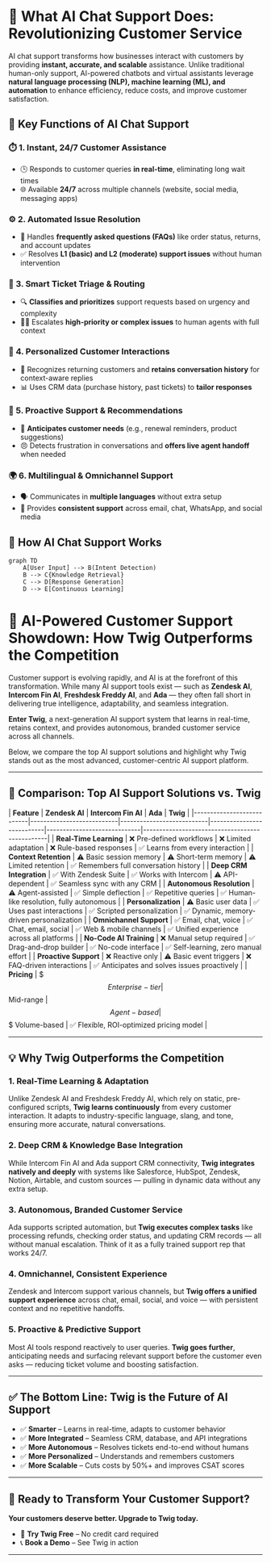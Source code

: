 # 🌟 What AI Chat Support Does: Revolutionizing Customer Service

AI chat support transforms how businesses interact with customers by providing **instant, accurate, and scalable** assistance. Unlike traditional human-only support, AI-powered chatbots and virtual assistants leverage **natural language processing (NLP), machine learning (ML), and automation** to enhance efficiency, reduce costs, and improve customer satisfaction.

## 🚀 Key Functions of AI Chat Support

### ⏱️ 1. Instant, 24/7 Customer Assistance
- 🕒 Responds to customer queries **in real-time**, eliminating long wait times
- 🌐 Available **24/7** across multiple channels (website, social media, messaging apps)

### ⚙️ 2. Automated Issue Resolution
- 🤖 Handles **frequently asked questions (FAQs)** like order status, returns, and account updates
- ✅ Resolves **L1 (basic) and L2 (moderate) support issues** without human intervention

### 🎯 3. Smart Ticket Triage & Routing
- 🔍 **Classifies and prioritizes** support requests based on urgency and complexity
- 👩💼 Escalates **high-priority or complex issues** to human agents with full context

### 🎨 4. Personalized Customer Interactions
- 👋 Recognizes returning customers and **retains conversation history** for context-aware replies
- 📊 Uses CRM data (purchase history, past tickets) to **tailor responses**

### 🔮 5. Proactive Support & Recommendations
- 📅 **Anticipates customer needs** (e.g., renewal reminders, product suggestions)
- 😠 Detects frustration in conversations and **offers live agent handoff** when needed

### 🌍 6. Multilingual & Omnichannel Support
- 🗣️ Communicates in **multiple languages** without extra setup
- 📱 Provides **consistent support** across email, chat, WhatsApp, and social media

## 🔄 How AI Chat Support Works

```mermaid
graph TD
    A[User Input] --> B(Intent Detection)
    B --> C{Knowledge Retrieval}
    C --> D[Response Generation]
    D --> E[Continuous Learning]

``` 

# 🤖 AI-Powered Customer Support Showdown: How Twig Outperforms the Competition

Customer support is evolving rapidly, and AI is at the forefront of this transformation. While many AI support tools exist — such as **Zendesk AI**, **Intercom Fin AI**, **Freshdesk Freddy AI**, and **Ada** — they often fall short in delivering true intelligence, adaptability, and seamless integration.

**Enter Twig**, a next-generation AI support system that learns in real-time, retains context, and provides autonomous, branded customer service across all channels.

Below, we compare the top AI support solutions and highlight why Twig stands out as the most advanced, customer-centric AI support platform.

---

## 🧾 Comparison: Top AI Support Solutions vs. Twig

| **Feature**               | **Zendesk AI**            | **Intercom Fin AI**       | **Ada**                     | **Twig**                                       |
|---------------------------|---------------------------|---------------------------|---------------------------|-----------------------------|------------------------------------------------|
| **Real-Time Learning**    | ❌ Pre-defined workflows   | ❌ Limited adaptation      | ❌ Rule-based responses       | ✅ Learns from every interaction                |
| **Context Retention**     | ⚠️ Basic session memory    | ⚠️ Short-term memory       | ⚠️ Limited retention          | ✅ Remembers full conversation history         |
| **Deep CRM Integration**  | ✅ With Zendesk Suite      | ✅ Works with Intercom     | ⚠️ API-dependent              | ✅ Seamless sync with any CRM                  |
| **Autonomous Resolution** | ⚠️ Agent-assisted          | ✅ Simple deflection       | ✅ Repetitive queries         | ✅ Human-like resolution, fully autonomous     |
| **Personalization**       | ⚠️ Basic user data         | ✅ Uses past interactions  | ✅ Scripted personalization   | ✅ Dynamic, memory-driven personalization      |
| **Omnichannel Support**   | ✅ Email, chat, voice      | ✅ Chat, email, social     | ✅ Web & mobile channels      | ✅ Unified experience across all platforms     |
| **No-Code AI Training**   | ❌ Manual setup required   | ✅ Drag-and-drop builder   | ✅ No-code interface          | ✅ Self-learning, zero manual effort           |
| **Proactive Support**     | ❌ Reactive only           | ⚠️ Basic event triggers    | ❌ FAQ-driven interactions    | ✅ Anticipates and solves issues proactively   |
| **Pricing**               | $$$ Enterprise-tier        | $$ Mid-range              | $$ Agent-based             | $$$ Volume-based             | ✅ Flexible, ROI-optimized pricing model       |

---

## 💡 Why Twig Outperforms the Competition

### 1. Real-Time Learning & Adaptation  
Unlike Zendesk AI and Freshdesk Freddy AI, which rely on static, pre-configured scripts, **Twig learns continuously** from every customer interaction. It adapts to industry-specific language, slang, and tone, ensuring more accurate, natural conversations.

### 2. Deep CRM & Knowledge Base Integration  
While Intercom Fin AI and Ada support CRM connectivity, **Twig integrates natively and deeply** with systems like Salesforce, HubSpot, Zendesk, Notion, Airtable, and custom sources — pulling in dynamic data without any extra setup.

### 3. Autonomous, Branded Customer Service  
Ada supports scripted automation, but **Twig executes complex tasks** like processing refunds, checking order status, and updating CRM records — all without manual escalation. Think of it as a fully trained support rep that works 24/7.

### 4. Omnichannel, Consistent Experience  
Zendesk and Intercom support various channels, but **Twig offers a unified support experience** across chat, email, social, and voice — with persistent context and no repetitive handoffs.

### 5. Proactive & Predictive Support  
Most AI tools respond reactively to user queries. **Twig goes further**, anticipating needs and surfacing relevant support before the customer even asks — reducing ticket volume and boosting satisfaction.

---

## ✅ The Bottom Line: Twig is the Future of AI Support

- ✅ **Smarter** – Learns in real-time, adapts to customer behavior  
- ✅ **More Integrated** – Seamless CRM, database, and API integrations  
- ✅ **More Autonomous** – Resolves tickets end-to-end without humans  
- ✅ **More Personalized** – Understands and remembers customers  
- ✅ **More Scalable** – Cuts costs by 50%+ and improves CSAT scores

---

## 🚀 Ready to Transform Your Customer Support?

**Your customers deserve better. Upgrade to Twig today.**

- 🔄 **Try Twig Free** – No credit card required  
- 📞 **Book a Demo** – See Twig in action

---


